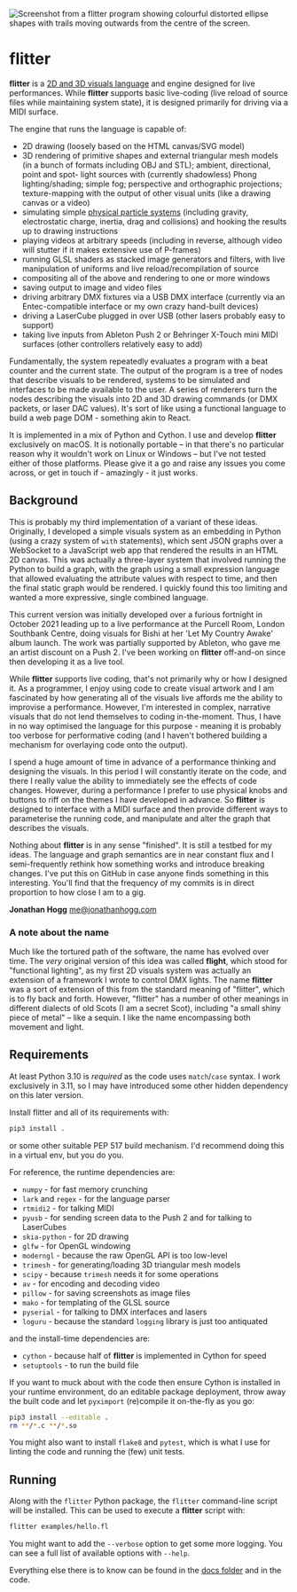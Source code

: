 ![Screenshot from a flitter program showing colourful distorted ellipse shapes
with trails moving outwards from the centre of the screen.](docs/header.jpg)

# flitter

**flitter** is a [2D and 3D visuals language](/docs/language.md) and engine
designed for live performances. While **flitter** supports basic live-coding
(live reload of source files while maintaining system state), it is designed
primarily for driving via a MIDI surface.

The engine that runs the language is capable of:

- 2D drawing (loosely based on the HTML canvas/SVG model)
- 3D rendering of primitive shapes and external triangular mesh models (in a
bunch of formats including OBJ and STL); ambient, directional, point and
spot- light sources with (currently shadowless) Phong lighting/shading; simple
fog; perspective and orthographic projections; texture-mapping with the output
of other visual units (like a drawing canvas or a video)
- simulating simple [physical particle systems](/docs/physics.md) (including
gravity, electrostatic charge, inertia, drag and collisions) and hooking the
results up to drawing instructions
- playing videos at arbitrary speeds (including in reverse, although video will
stutter if it makes extensive use of P-frames)
- running GLSL shaders as stacked image generators and filters, with live
manipulation of uniforms and live reload/recompilation of source
- compositing all of the above and rendering to one or more windows
- saving output to image and video files
- driving arbitrary DMX fixtures via a USB DMX interface (currently via an
Entec-compatible interface or my own crazy hand-built devices)
- driving a LaserCube plugged in over USB (other lasers probably easy to
support)
- taking live inputs from Ableton Push 2 or Behringer X-Touch mini MIDI
surfaces (other controllers relatively easy to add)

Fundamentally, the system repeatedly evaluates a program with a beat counter
and the current state. The output of the program is a tree of nodes that
describe visuals to be rendered, systems to be simulated and interfaces to be
made available to the user. A series of renderers turn the nodes describing
the visuals into 2D and 3D drawing commands (or DMX packets, or laser DAC
values). It's sort of like using a functional language to build a web page
DOM - something akin to React.

It is implemented in a mix of Python and Cython. I use and develop **flitter**
exclusively on macOS. It is notionally portable – in that there's no particular
reason why it wouldn't work on Linux or Windows – but I've not tested either of
those platforms. Please give it a go and raise any issues you come across, or
get in touch if - amazingly - it just works.

## Background

This is probably my third implementation of a variant of these ideas.
Originally, I developed a simple visuals system as an embedding in Python
(using a crazy system of `with` statements), which sent JSON graphs over a
WebSocket to a JavaScript web app that rendered the results in an HTML 2D
canvas. This was actually a three-layer system that involved running the Python
to build a graph, with the graph using a small expression language that allowed
evaluating the attribute values with respect to time, and then the final static
graph would be rendered. I quickly found this too limiting and wanted a more
expressive, single combined language.

This current version was initially developed over a furious fortnight in
October 2021 leading up to a live performance at the Purcell Room, London
Southbank Centre, doing visuals for Bishi at her 'Let My Country Awake' album
launch. The work was partially supported by Ableton, who gave me an artist
discount on a Push 2. I've been working on **flitter** off-and-on since then
developing it as a live tool.

While **flitter** supports live coding, that's not primarily why or how I
designed it. As a programmer, I enjoy using code to create visual artwork and I
am fascinated by how generating all of the visuals live affords me the ability
to improvise a performance. However, I'm interested in complex, narrative
visuals that do not lend themselves to coding in-the-moment. Thus, I have in no
way optimised the language for this purpose - meaning it is probably too verbose
for performative coding (and I haven't bothered building a mechanism for
overlaying code onto the output).

I spend a huge amount of time in advance of a performance thinking and designing
the visuals. In this period I will constantly iterate on the code, and there I
really value the ability to immediately see the effects of code changes.
However, during a performance I prefer to use physical knobs and buttons to riff
on the themes I have developed in advance. So **flitter** is designed to
interface with a MIDI surface and then provide different ways to parameterise
the running code, and manipulate and alter the graph that describes the visuals.

Nothing about **flitter** is in any sense "finished". It is still a testbed for
my ideas. The language and graph semantics are in near constant flux and I
semi-frequently rethink how something works and introduce breaking changes. I've
put this on GitHub in case anyone finds something in this interesting. You'll
find that the frequency of my commits is in direct proportion to how close I am
to a gig.

**Jonathan Hogg**
<me@jonathanhogg.com>

### A note about the name

Much like the tortured path of the software, the name has evolved over time.
The *very* original version of this idea was called **flight**, which stood for
"functional lighting", as my first 2D visuals system was actually an extension
of a framework I wrote to control DMX lights. The name **flitter** was a sort
of extension of this from the standard meaning of "flitter", which is to fly
back and forth. However, "flitter" has a number of other meanings in different
dialects of old Scots (I am a secret Scot), including "a small shiny piece of
metal" – like a sequin. I like the name encompassing both movement and light.

## Requirements

At least Python 3.10 is *required* as the code uses `match`/`case` syntax. I
work exclusively in 3.11, so I may have introduced some other hidden dependency
on this later version.

Install flitter and all of its requirements with:

```sh
pip3 install .
```

or some other suitable PEP 517 build mechanism. I'd recommend doing this in a
virtual env, but you do you.

For reference, the runtime dependencies are:

- `numpy` - for fast memory crunching
- `lark` and `regex` - for the language parser
- `rtmidi2` - for talking MIDI
- `pyusb` - for sending screen data to the Push 2 and for talking to LaserCubes
- `skia-python` - for 2D drawing
- `glfw` - for OpenGL windowing
- `moderngl` - because the raw OpenGL API is too low-level
- `trimesh` - for generating/loading 3D triangular mesh models
- `scipy` - because `trimesh` needs it for some operations
- `av` - for encoding and decoding video
- `pillow` - for saving screenshots as image files
- `mako` - for templating of the GLSL source
- `pyserial` - for talking to DMX interfaces and lasers
- `loguru` - because the standard `logging` library is just too antiquated

and the install-time dependencies are:

- `cython` - because half of **flitter** is implemented in Cython for speed
- `setuptools` - to run the build file

If you want to muck about with the code then ensure Cython is installed in
your runtime environment, do an editable package deployment, throw away the
built code and let `pyximport` (re)compile it on-the-fly as you go:

```sh
pip3 install --editable .
rm **/*.c **/*.so
```

You might also want to install `flake8` and `pytest`, which is what I use for
linting the code and running the (few) unit tests.

## Running

Along with the `flitter` Python package, the `flitter` command-line script
will be installed. This can be used to execute a **flitter** script with:

```sh
flitter examples/hello.fl
```

You might want to add the `--verbose` option to get some more logging. You can
see a full list of available options with `--help`.

Everything else there is to know can be found in the [docs folder](/docs) and
in the code.
